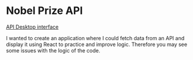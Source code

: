 <h1>Nobel Prize API</h1>

<a href="bright-stardust-02cb60.netlify.app" color="red">
    API Desktop interface
</a>

<p>I wanted to create an application where I could fetch data from an 
API and display it using React to practice and improve logic. Therefore you may see some issues with the logic of the code.
 </p>

